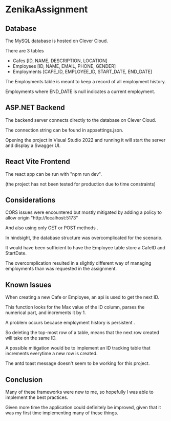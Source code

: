# ZenikaAssignment

## Database
The MySQL database is hosted on Clever Cloud.

There are 3 tables
 - Cafes [ID, NAME, DESCRIPTION, LOCATION]
 - Employees [ID, NAME, EMAIL, PHONE, GENDER]
 - Employments [CAFE_ID, EMPLOYEE_ID, START_DATE, END_DATE]

The Employments table is meant to keep a record of all employment history.

Employments where END_DATE is null indicates a current employment.

## ASP.NET Backend
The backend server connects directly to the database on Clever Cloud.

The connection string can be found in appsettings.json.

Opening the project in Visual Studio 2022 and running it will start the server and display a Swagger UI.

## React Vite Frontend
The react app can be run with "npm run dev".

(the project has not been tested for production due to time constraints)

## Considerations
CORS issues were encountered but mostly mitigated by adding a policy to allow origin "http://localhost:5173"

And also using only GET or POST methods .


In hindsight, the database structure was overcomplicated for the scenario.

It would have been sufficient to have the Employee table store a CafeID and StartDate.

The overcomplication resulted in a slightly different way of managing employments than was requested in the assignment.

## Known Issues
When creating a new Cafe or Employee, an api is used to get the next ID.

This function looks for the Max value of the ID column, parses the numerical part, and increments it by 1.

A problem occurs because employment history is persistent .

So deleting the top-most row of a table, means that the next row created will take on the same ID.

A possible mitigation would be to implement an ID tracking table that increments everytime a new row is created.


The antd toast message doesn't seem to be working for this project.

## Conclusion
Many of these frameworks were new to me, so hopefully I was able to implement the best practices.

Given more time the application could definitely be improved, given that it was my first time implementing many of these things.
